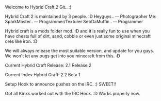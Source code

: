 Welcome to Hybrid Craft 2 Git.. :) 

Hybrid Craft 2 is maintained by 3 people. :D
Heyguys.. -- Photographer
Me: SparkMaster.. -- Programmer/Texturer
SebDaMuffin.. -- Programmer

Hybrid craft is a mods folder mod. :D and it is really
fun to use when you have chests full of dirt, sand, cobble
or even just some original minecraft ores like iron. :D

We will always release the most suitable version, and 
update for you guys. We won't let any bugs get into you
minecraft from this. :D

Current Hybrid Craft Release: 2.1 Release 2

Current Indev Hybrid Craft: 2.2 Beta 1

Setup Hook to announce pushes on the IRC. :) SWEET!!

Got all Kinks worked out with the IRC Hook. :D Works
properly now.